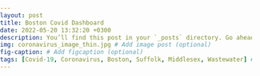 ```yaml
---
layout: post
title: Boston Covid Dashboard
date: 2022-05-20 13:32:20 +0300
description: You’ll find this post in your `_posts` directory. Go ahead and edit it and re-build the site to see your changes. # Add post description (optional)
img: coronavirus_image_thin.jpg # Add image post (optional)
fig-caption: # Add figcaption (optional)
tags: [Covid-19, Coronavirus, Boston, Suffolk, Middlesex, Wastewater] #add tag
---
```



Covid-19 Dashboard for Middlesex and Suffolk counties in Massachusetts. 

<!DOCTYPE html>
<html>
  <head>
    <title>Streamlit for Geospatial</title>
    <style type="text/css">
      html {
        overflow: auto;
      }
      html,
      body,
      div,
      iframe {
        margin: 0px;
        padding: 0px;
        height: 100%;
        border: none;
      }
      iframe {
        display: block;
        width: 100%;
        border: none;
        overflow-y: auto;
        overflow-x: hidden;
      }
    </style>
  </head>
  <body>
    <iframe
      src="https://share.streamlit.io/loatmanp/covid_web_app/main/covid_web_app.py"
      frameborder="0"
      marginheight="0"
      marginwidth="0"
      width="100%"
      height="100%"
      scrolling="auto"
    >
    </iframe>
  </body>
</html>
